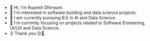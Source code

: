 - 👋 Hi, I'm Rupesh Dhirwani.
- 👀 I'm interested in software building and data science projects.
- 🌱 I am currently pursuing B.E in AI and Data Science.
- 💞 I'm currently focusing on projects related to Software Enineering, UI/UX and Data Science.
- ✌️ Thank you 😉💖.

